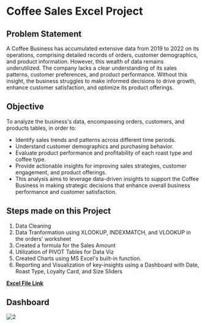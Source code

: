 # Coffee Sales Excel Project

## Problem Statement
A Coffee Business has accumulated extensive data from 2019 to 2022 on its operations, comprising detailed records of orders, customer demographics, and product information. However, this wealth of data remains underutilized. The company lacks a clear understanding of its sales patterns, customer preferences, and product performance. Without this insight, the business struggles to make informed decisions to drive growth, enhance customer satisfaction, and optimize its product offerings.

## Objective
To analyze the business's data, encompassing orders, customers, and products tables, in order to:
- Identify sales trends and patterns across different time periods.
- Understand customer demographics and purchasing behavior.
- Evaluate product performance and profitability of each roast type and coffee type.
- Provide actionable insights for improving sales strategies, customer engagement, and product offerings.
- This analysis aims to leverage data-driven insights to support the Coffee Business in making strategic decisions that enhance overall business performance and customer satisfaction.

## Steps made on this Project
1. Data Cleaning
2. Data Tranformation using XLOOKUP, INDEXMATCH, and VLOOKUP in the orders' worksheet
3. Created a formula for the Sales Amount
4. Utilization of PIVOT Tables for Data Viz
5. Created Charts using MS Excel's built-in function.
6. Reporting and Visualization of key-insights using a Dashboard with Date, Roast Type, Loyalty Card, and Size Sliders

**[Excel File Link](https://github.com/colinryanx/Coffee-Sales/blob/main/Coffee%20Sales.xlsx)**

## Dashboard
![2](https://github.com/colinryanx/Coffee-Sales/assets/171652558/c9a44cbb-93f6-4ccf-826c-bf49f76f58f8)

